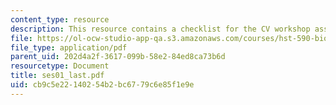 ```yaml
---
content_type: resource
description: This resource contains a checklist for the CV workshop assignment.
file: https://ol-ocw-studio-app-qa.s3.amazonaws.com/courses/hst-590-biomedical-engineering-seminar-series-developing-professional-skills-fall-2006/cb9c5e22140254b2bc6779c6e85f1e9e_ses01_last.pdf
file_type: application/pdf
parent_uid: 202d4a2f-3617-099b-58e2-84ed8ca73b6d
resourcetype: Document
title: ses01_last.pdf
uid: cb9c5e22-1402-54b2-bc67-79c6e85f1e9e
---
```

